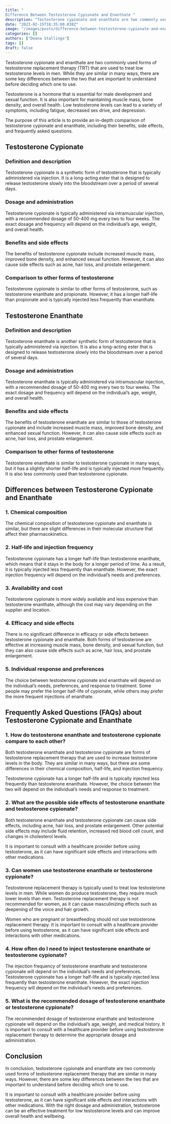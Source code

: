 ```yaml
---
title: "
Difference Between Testosterone Cypionate and Enanthate "
description: "Testosterone cypionate and enanthate are two commonly used forms of testosterone replacement therapy (TRT) that are used to treat low testosterone lev"
date: "2023-02-15T18:35:00.038Z"
image: "/images/posts/difference-between-testosterone-cypionate-and-enanthate-780x450.jpg"
categories: []
authors: ["Deana Stallings"]
tags: []
draft: false
---
```


Testosterone cypionate and enanthate are two commonly used forms of testosterone replacement therapy (TRT) that are used to treat low testosterone levels in men. While they are similar in many ways, there are some key differences between the two that are important to understand before deciding which one to use.

Testosterone is a hormone that is essential for male development and sexual function. It is also important for maintaining muscle mass, bone density, and overall health. Low testosterone levels can lead to a variety of symptoms, including fatigue, decreased sex drive, and depression.

The purpose of this article is to provide an in-depth comparison of testosterone cypionate and enanthate, including their benefits, side effects, and frequently asked questions.

## Testosterone Cypionate

### Definition and description

Testosterone cypionate is a synthetic form of testosterone that is typically administered via injection. It is a long-acting ester that is designed to release testosterone slowly into the bloodstream over a period of several days.

### Dosage and administration

Testosterone cypionate is typically administered via intramuscular injection, with a recommended dosage of 50-400 mg every two to four weeks. The exact dosage and frequency will depend on the individual’s age, weight, and overall health.

### Benefits and side effects

The benefits of testosterone cypionate include increased muscle mass, improved bone density, and enhanced sexual function. However, it can also cause side effects such as acne, hair loss, and prostate enlargement.

### Comparison to other forms of testosterone

Testosterone cypionate is similar to other forms of testosterone, such as testosterone enanthate and propionate. However, it has a longer half-life than propionate and is typically injected less frequently than enanthate.

## Testosterone Enanthate

### Definition and description

Testosterone enanthate is another synthetic form of testosterone that is typically administered via injection. It is also a long-acting ester that is designed to release testosterone slowly into the bloodstream over a period of several days.

### Dosage and administration

Testosterone enanthate is typically administered via intramuscular injection, with a recommended dosage of 50-400 mg every two to four weeks. The exact dosage and frequency will depend on the individual’s age, weight, and overall health.

### Benefits and side effects

The benefits of testosterone enanthate are similar to those of testosterone cypionate and include increased muscle mass, improved bone density, and enhanced sexual function. However, it can also cause side effects such as acne, hair loss, and prostate enlargement.

### Comparison to other forms of testosterone

Testosterone enanthate is similar to testosterone cypionate in many ways, but it has a slightly shorter half-life and is typically injected more frequently. It is also less commonly used than testosterone cypionate.

## Differences between Testosterone Cypionate and Enanthate

### 1\. Chemical composition

The chemical composition of testosterone cypionate and enanthate is similar, but there are slight differences in their molecular structure that affect their pharmacokinetics.

### 2\. Half-life and injection frequency

Testosterone cypionate has a longer half-life than testosterone enanthate, which means that it stays in the body for a longer period of time. As a result, it is typically injected less frequently than enanthate. However, the exact injection frequency will depend on the individual’s needs and preferences.

### 3\. Availability and cost

Testosterone cypionate is more widely available and less expensive than testosterone enanthate, although the cost may vary depending on the supplier and location.

### 4\. Efficacy and side effects

There is no significant difference in efficacy or side effects between testosterone cypionate and enanthate. Both forms of testosterone are effective at increasing muscle mass, bone density, and sexual function, but they can also cause side effects such as acne, hair loss, and prostate enlargement.

### 5\. Individual response and preferences

The choice between testosterone cypionate and enanthate will depend on the individual’s needs, preferences, and response to treatment. Some people may prefer the longer half-life of cypionate, while others may prefer the more frequent injections of enanthate.

## Frequently Asked Questions (FAQs) about Testosterone Cypionate and Enanthate

### 1\. How do testosterone enanthate and testosterone cypionate compare to each other?

Both testosterone enanthate and testosterone cypionate are forms of testosterone replacement therapy that are used to increase testosterone levels in the body. They are similar in many ways, but there are some differences in their chemical composition, half-life, and injection frequency.

Testosterone cypionate has a longer half-life and is typically injected less frequently than testosterone enanthate. However, the choice between the two will depend on the individual’s needs and response to treatment.

### 2\. What are the possible side effects of testosterone enanthate and testosterone cypionate?

Both testosterone enanthate and testosterone cypionate can cause side effects, including acne, hair loss, and prostate enlargement. Other potential side effects may include fluid retention, increased red blood cell count, and changes in cholesterol levels.

It is important to consult with a healthcare provider before using testosterone, as it can have significant side effects and interactions with other medications.

### 3\. Can women use testosterone enanthate or testosterone cypionate?

Testosterone replacement therapy is typically used to treat low testosterone levels in men. While women do produce testosterone, they require much lower levels than men. Testosterone replacement therapy is not recommended for women, as it can cause masculinizing effects such as deepening of the voice and hair growth.

Women who are pregnant or breastfeeding should not use testosterone replacement therapy. It is important to consult with a healthcare provider before using testosterone, as it can have significant side effects and interactions with other medications.

### 4\. How often do I need to inject testosterone enanthate or testosterone cypionate?

The injection frequency of testosterone enanthate and testosterone cypionate will depend on the individual’s needs and preferences. Testosterone cypionate has a longer half-life and is typically injected less frequently than testosterone enanthate. However, the exact injection frequency will depend on the individual’s needs and preferences.

### 5\. What is the recommended dosage of testosterone enanthate or testosterone cypionate?

The recommended dosage of testosterone enanthate and testosterone cypionate will depend on the individual’s age, weight, and medical history. It is important to consult with a healthcare provider before using testosterone replacement therapy to determine the appropriate dosage and administration.

## Conclusion

In conclusion, testosterone cypionate and enanthate are two commonly used forms of testosterone replacement therapy that are similar in many ways. However, there are some key differences between the two that are important to understand before deciding which one to use.

It is important to consult with a healthcare provider before using testosterone, as it can have significant side effects and interactions with other medications. With the right dosage and administration, testosterone can be an effective treatment for low testosterone levels and can improve overall health and wellbeing.